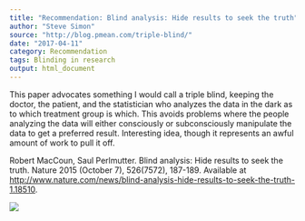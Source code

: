 ```yaml
---
title: "Recommendation: Blind analysis: Hide results to seek the truth"
author: "Steve Simon"
source: "http://blog.pmean.com/triple-blind/"
date: "2017-04-11"
category: Recommendation
tags: Blinding in research
output: html_document
---
```


This paper advocates something I would call a triple blind, keeping the
doctor, the patient, and the statistician who analyzes the data in the
dark as to which treatment group is which. This avoids problems where
the people analyzing the data will either consciously or subconsciously
manipulate the data to get a preferred result. Interesting idea, though
it represents an awful amount of work to pull it off.

<!---More--->

Robert MacCoun, Saul Perlmutter. Blind analysis: Hide results to seek
the truth. Nature 2015 (October 7), 526(7572), 187-189. Available at
<http://www.nature.com/news/blind-analysis-hide-results-to-seek-the-truth-1.18510>.

![](http://www.pmean.com/images/images/17/triple-blind01.png)




